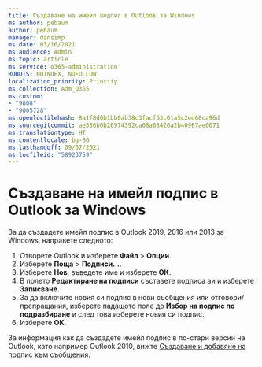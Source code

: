 ```yaml
---
title: Създаване на имейл подпис в Outlook за Windows
ms.author: pebaum
author: pebaum
manager: dansimp
ms.date: 03/16/2021
ms.audience: Admin
ms.topic: article
ms.service: o365-administration
ROBOTS: NOINDEX, NOFOLLOW
localization_priority: Priority
ms.collection: Adm_O365
ms.custom:
- "9808"
- "9005728"
ms.openlocfilehash: 8a1f8d0b1bb0ab38c3facf63c01a5c2ed68ca96d
ms.sourcegitcommit: ae556b6b26974392ca68a68426a2b40967ae0071
ms.translationtype: HT
ms.contentlocale: bg-BG
ms.lasthandoff: 09/07/2021
ms.locfileid: "58923759"
---
```

# <a name="create-an-email-signature-in-outlook-for-windows"></a>Създаване на имейл подпис в Outlook за Windows

За да създадете имейл подпис в Outlook 2019, 2016 или 2013 за Windows, направете следното:

1. Отворете Outlook и изберете **Файл** > **Опции**.
1. Изберете **Поща** > **Подписи...**.
1. Изберете **Нов**, въведете име и изберете **ОК**.
1. В полето **Редактиране на подписи** съставете подписа аи и изберете **Записване**.
1. За да включите новия си подпис в нови съобщения или отговори/препращания, изберете падащото поле до **Избор на подпис по подразбиране** и след това изберете новия си подпис.
1. Изберете **OK**.

За информация как да създадете имейл подпис в по-стари версии на Outlook, като например Outlook 2010, вижте [Създаване и добавяне на подпис към съобщения](https://support.microsoft.com/office/8ee5d4f4-68fd-464a-a1c1-0e1c80bb27f2#ID0EAADAAA=Office_2007_-_2010).